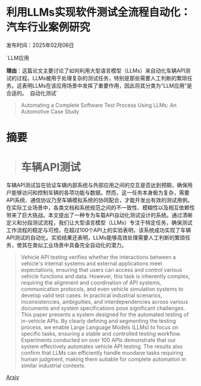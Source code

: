 # 利用LLMs实现软件测试全流程自动化：汽车行业案例研究

发布时间：2025年02月06日

`LLM应用

**理由**：这篇论文主要讨论了如何利用大型语言模型（LLMs）来自动化车辆API测试的过程。LLMs被用于处理复杂的测试任务，特别是那些需要人工判断的繁琐任务。这表明LLMs在该应用场景中发挥了重要作用，因此将其分类为“LLM应用”是合适的。` `自动化测试`

> Automating a Complete Software Test Process Using LLMs: An Automotive Case Study

# 摘要

> # 车辆API测试
车辆API测试旨在验证车辆内部系统与外部应用之间的交互是否达到预期，确保用户能够访问和控制车辆的各项功能与数据。然而，这一任务本身极为复杂，需要API系统、通信协议乃至车辆模拟系统的协同配合，才能开发出有效的测试用例。在实际工业场景中，各类文档和系统规范之间的不一致性、模糊性以及相互依赖性带来了巨大挑战。本文提出了一种专为车载API自动化测试设计的系统。通过清晰定义和分段测试流程，我们让大型语言模型（LLMs）专注于特定任务，确保测试工作流程的稳定与可控。在超过100个API上的实验表明，该系统成功实现了车辆API测试的自动化。实验结果还表明，LLMs能够高效处理需要人工判断的繁琐任务，使其在类似工业场景中具备完全自动化的潜力。

> Vehicle API testing verifies whether the interactions between a vehicle's internal systems and external applications meet expectations, ensuring that users can access and control various vehicle functions and data. However, this task is inherently complex, requiring the alignment and coordination of API systems, communication protocols, and even vehicle simulation systems to develop valid test cases. In practical industrial scenarios, inconsistencies, ambiguities, and interdependencies across various documents and system specifications pose significant challenges. This paper presents a system designed for the automated testing of in-vehicle APIs. By clearly defining and segmenting the testing process, we enable Large Language Models (LLMs) to focus on specific tasks, ensuring a stable and controlled testing workflow. Experiments conducted on over 100 APIs demonstrate that our system effectively automates vehicle API testing. The results also confirm that LLMs can efficiently handle mundane tasks requiring human judgment, making them suitable for complete automation in similar industrial contexts.

[Arxiv](https://arxiv.org/abs/2502.04008)